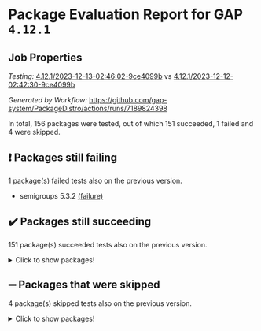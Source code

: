 # Package Evaluation Report for GAP `4.12.1`

## Job Properties

*Testing:* [4.12.1/2023-12-13-02:46:02-9ce4099b](https://github.com/gap-system/PackageDistro/blob/data/reports/4.12.1/2023-12-13-02:46:02-9ce4099b) vs [4.12.1/2023-12-12-02:42:30-9ce4099b](https://github.com/gap-system/PackageDistro/blob/data/reports/4.12.1/2023-12-12-02:42:30-9ce4099b)

*Generated by Workflow:* https://github.com/gap-system/PackageDistro/actions/runs/7189824398

In total, 156 packages were tested, out of which 151 succeeded, 1 failed and 4 were skipped.

## :exclamation: Packages still failing

1 package(s) failed tests also on the previous version.
- semigroups 5.3.2 [(failure)](https://github.com/gap-system/PackageDistro/actions/runs/7189824398/job/19582370725)

## :heavy_check_mark: Packages still succeeding

151 package(s) succeeded tests also on the previous version.
<details><summary>Click to show packages!</summary>

- 4ti2interface 2023.02-04 [(success)](https://github.com/gap-system/PackageDistro/actions/runs/7189824398/job/19582347997)
- ace 5.6.2 [(success)](https://github.com/gap-system/PackageDistro/actions/runs/7189824398/job/19582348119)
- aclib 1.3.2 [(success)](https://github.com/gap-system/PackageDistro/actions/runs/7189824398/job/19582348253)
- agt 0.3.1 [(success)](https://github.com/gap-system/PackageDistro/actions/runs/7189824398/job/19582348394)
- alnuth 3.2.1 [(success)](https://github.com/gap-system/PackageDistro/actions/runs/7189824398/job/19582348513)
- anupq 3.3.0 [(success)](https://github.com/gap-system/PackageDistro/actions/runs/7189824398/job/19582348631)
- atlasrep 2.1.7 [(success)](https://github.com/gap-system/PackageDistro/actions/runs/7189824398/job/19582348774)
- autodoc 2023.06.19 [(success)](https://github.com/gap-system/PackageDistro/actions/runs/7189824398/job/19582348922)
- automata 1.15 [(success)](https://github.com/gap-system/PackageDistro/actions/runs/7189824398/job/19582350429)
- automgrp 1.3.2 [(success)](https://github.com/gap-system/PackageDistro/actions/runs/7189824398/job/19582350705)
- autpgrp 1.11 [(success)](https://github.com/gap-system/PackageDistro/actions/runs/7189824398/job/19582350889)
- cap 2023.12-06 [(success)](https://github.com/gap-system/PackageDistro/actions/runs/7189824398/job/19582351377)
- caratinterface 2.3.5 [(success)](https://github.com/gap-system/PackageDistro/actions/runs/7189824398/job/19582352435)
- cddinterface 2022.11.01 [(success)](https://github.com/gap-system/PackageDistro/actions/runs/7189824398/job/19582352654)
- circle 1.6.6 [(success)](https://github.com/gap-system/PackageDistro/actions/runs/7189824398/job/19582352807)
- classicpres 1.22 [(success)](https://github.com/gap-system/PackageDistro/actions/runs/7189824398/job/19582352959)
- cohomolo 1.6.11 [(success)](https://github.com/gap-system/PackageDistro/actions/runs/7189824398/job/19582353124)
- congruence 1.2.5 [(success)](https://github.com/gap-system/PackageDistro/actions/runs/7189824398/job/19582353293)
- corelg 1.56 [(success)](https://github.com/gap-system/PackageDistro/actions/runs/7189824398/job/19582353481)
- crime 1.6 [(success)](https://github.com/gap-system/PackageDistro/actions/runs/7189824398/job/19582353680)
- crisp 1.4.6 [(success)](https://github.com/gap-system/PackageDistro/actions/runs/7189824398/job/19582353856)
- crypting 0.10.4 [(success)](https://github.com/gap-system/PackageDistro/actions/runs/7189824398/job/19582354035)
- cryst 4.1.26 [(success)](https://github.com/gap-system/PackageDistro/actions/runs/7189824398/job/19582354215)
- crystcat 1.1.10 [(success)](https://github.com/gap-system/PackageDistro/actions/runs/7189824398/job/19582354368)
- ctbllib 1.3.6 [(success)](https://github.com/gap-system/PackageDistro/actions/runs/7189824398/job/19582354529)
- cubefree 1.19 [(success)](https://github.com/gap-system/PackageDistro/actions/runs/7189824398/job/19582354703)
- curlinterface 2.3.2 [(success)](https://github.com/gap-system/PackageDistro/actions/runs/7189824398/job/19582354889)
- cvec 2.8.1 [(success)](https://github.com/gap-system/PackageDistro/actions/runs/7189824398/job/19582355036)
- datastructures 0.3.0 [(success)](https://github.com/gap-system/PackageDistro/actions/runs/7189824398/job/19582355207)
- deepthought 1.0.6 [(success)](https://github.com/gap-system/PackageDistro/actions/runs/7189824398/job/19582355358)
- design 1.8 [(success)](https://github.com/gap-system/PackageDistro/actions/runs/7189824398/job/19582355512)
- difsets 2.3.1 [(success)](https://github.com/gap-system/PackageDistro/actions/runs/7189824398/job/19582355644)
- digraphs 1.6.3 [(success)](https://github.com/gap-system/PackageDistro/actions/runs/7189824398/job/19582355804)
- edim 1.3.7 [(success)](https://github.com/gap-system/PackageDistro/actions/runs/7189824398/job/19582355983)
- example 4.3.4 [(success)](https://github.com/gap-system/PackageDistro/actions/runs/7189824398/job/19582357971)
- examplesforhomalg 2023.10-01 [(success)](https://github.com/gap-system/PackageDistro/actions/runs/7189824398/job/19582358181)
- factint 1.6.3 [(success)](https://github.com/gap-system/PackageDistro/actions/runs/7189824398/job/19582358303)
- ferret 1.0.9 [(success)](https://github.com/gap-system/PackageDistro/actions/runs/7189824398/job/19582358451)
- fga 1.5.0 [(success)](https://github.com/gap-system/PackageDistro/actions/runs/7189824398/job/19582358589)
- fining 1.5.6 [(success)](https://github.com/gap-system/PackageDistro/actions/runs/7189824398/job/19582358703)
- float 1.0.3 [(success)](https://github.com/gap-system/PackageDistro/actions/runs/7189824398/job/19582358864)
- format 1.4.3 [(success)](https://github.com/gap-system/PackageDistro/actions/runs/7189824398/job/19582359043)
- forms 1.2.9 [(success)](https://github.com/gap-system/PackageDistro/actions/runs/7189824398/job/19582359198)
- fplsa 1.2.6 [(success)](https://github.com/gap-system/PackageDistro/actions/runs/7189824398/job/19582359332)
- fr 2.4.12 [(success)](https://github.com/gap-system/PackageDistro/actions/runs/7189824398/job/19582359466)
- francy 2.0.3 [(success)](https://github.com/gap-system/PackageDistro/actions/runs/7189824398/job/19582359581)
- fwtree 1.3 [(success)](https://github.com/gap-system/PackageDistro/actions/runs/7189824398/job/19582359738)
- gapdoc 1.6.6 [(success)](https://github.com/gap-system/PackageDistro/actions/runs/7189824398/job/19582359869)
- gauss 2023.02-04 [(success)](https://github.com/gap-system/PackageDistro/actions/runs/7189824398/job/19582359998)
- gaussforhomalg 2023.11-01 [(success)](https://github.com/gap-system/PackageDistro/actions/runs/7189824398/job/19582360113)
- gbnp 1.0.5 [(success)](https://github.com/gap-system/PackageDistro/actions/runs/7189824398/job/19582360221)
- generalizedmorphismsforcap 2023.08-02 [(success)](https://github.com/gap-system/PackageDistro/actions/runs/7189824398/job/19582360370)
- genss 1.6.8 [(success)](https://github.com/gap-system/PackageDistro/actions/runs/7189824398/job/19582360511)
- gradedmodules 2023.09-01 [(success)](https://github.com/gap-system/PackageDistro/actions/runs/7189824398/job/19582360659)
- gradedringforhomalg 2023.08-01 [(success)](https://github.com/gap-system/PackageDistro/actions/runs/7189824398/job/19582360800)
- grape 4.9.0 [(success)](https://github.com/gap-system/PackageDistro/actions/runs/7189824398/job/19582360984)
- groupoids 1.73 [(success)](https://github.com/gap-system/PackageDistro/actions/runs/7189824398/job/19582361135)
- grpconst 2.6.4 [(success)](https://github.com/gap-system/PackageDistro/actions/runs/7189824398/job/19582361273)
- guarana 0.96.3 [(success)](https://github.com/gap-system/PackageDistro/actions/runs/7189824398/job/19582361412)
- guava 3.18 [(success)](https://github.com/gap-system/PackageDistro/actions/runs/7189824398/job/19582361542)
- hap 1.60 [(success)](https://github.com/gap-system/PackageDistro/actions/runs/7189824398/job/19582361679)
- hapcryst 0.1.15 [(success)](https://github.com/gap-system/PackageDistro/actions/runs/7189824398/job/19582361810)
- hecke 1.5.3 [(success)](https://github.com/gap-system/PackageDistro/actions/runs/7189824398/job/19582361922)
- help 3.5 [(success)](https://github.com/gap-system/PackageDistro/actions/runs/7189824398/job/19582362038)
- homalg 2023.10-01 [(success)](https://github.com/gap-system/PackageDistro/actions/runs/7189824398/job/19582362135)
- homalgtocas 2023.11-01 [(success)](https://github.com/gap-system/PackageDistro/actions/runs/7189824398/job/19582362261)
- idrel 2.45 [(success)](https://github.com/gap-system/PackageDistro/actions/runs/7189824398/job/19582362423)
- images 1.3.1 [(success)](https://github.com/gap-system/PackageDistro/actions/runs/7189824398/job/19582362562)
- intpic 0.3.0 [(success)](https://github.com/gap-system/PackageDistro/actions/runs/7189824398/job/19582362688)
- io 4.8.2 [(success)](https://github.com/gap-system/PackageDistro/actions/runs/7189824398/job/19582362806)
- io_forhomalg 2023.02-04 [(success)](https://github.com/gap-system/PackageDistro/actions/runs/7189824398/job/19582362932)
- irredsol 1.4.4 [(success)](https://github.com/gap-system/PackageDistro/actions/runs/7189824398/job/19582363052)
- json 2.1.1 [(success)](https://github.com/gap-system/PackageDistro/actions/runs/7189824398/job/19582363179)
- jupyterkernel 1.5.0 [(success)](https://github.com/gap-system/PackageDistro/actions/runs/7189824398/job/19582363311)
- jupyterviz 1.5.6 [(success)](https://github.com/gap-system/PackageDistro/actions/runs/7189824398/job/19582363451)
- kan 1.36 [(success)](https://github.com/gap-system/PackageDistro/actions/runs/7189824398/job/19582363597)
- kbmag 1.5.11 [(success)](https://github.com/gap-system/PackageDistro/actions/runs/7189824398/job/19582363730)
- laguna 3.9.6 [(success)](https://github.com/gap-system/PackageDistro/actions/runs/7189824398/job/19582363866)
- liealgdb 2.2.1 [(success)](https://github.com/gap-system/PackageDistro/actions/runs/7189824398/job/19582363974)
- liepring 2.8 [(success)](https://github.com/gap-system/PackageDistro/actions/runs/7189824398/job/19582364093)
- liering 2.4.2 [(success)](https://github.com/gap-system/PackageDistro/actions/runs/7189824398/job/19582364221)
- linearalgebraforcap 2023.12-01 [(success)](https://github.com/gap-system/PackageDistro/actions/runs/7189824398/job/19582364367)
- localizeringforhomalg 2023.10-01 [(success)](https://github.com/gap-system/PackageDistro/actions/runs/7189824398/job/19582364488)
- loops 3.4.3 [(success)](https://github.com/gap-system/PackageDistro/actions/runs/7189824398/job/19582364621)
- lpres 1.0.3 [(success)](https://github.com/gap-system/PackageDistro/actions/runs/7189824398/job/19582364772)
- majoranaalgebras 1.5.1 [(success)](https://github.com/gap-system/PackageDistro/actions/runs/7189824398/job/19582364940)
- mapclass 1.4.6 [(success)](https://github.com/gap-system/PackageDistro/actions/runs/7189824398/job/19582365082)
- matgrp 0.70 [(success)](https://github.com/gap-system/PackageDistro/actions/runs/7189824398/job/19582365274)
- matricesforhomalg 2023.11-02 [(success)](https://github.com/gap-system/PackageDistro/actions/runs/7189824398/job/19582365444)
- modisom 2.5.4 [(success)](https://github.com/gap-system/PackageDistro/actions/runs/7189824398/job/19582365624)
- modulepresentationsforcap 2023.10-01 [(success)](https://github.com/gap-system/PackageDistro/actions/runs/7189824398/job/19582365781)
- modules 2023.10-01 [(success)](https://github.com/gap-system/PackageDistro/actions/runs/7189824398/job/19582365963)
- monoidalcategories 2023.11-02 [(success)](https://github.com/gap-system/PackageDistro/actions/runs/7189824398/job/19582366100)
- nconvex 2022.09-01 [(success)](https://github.com/gap-system/PackageDistro/actions/runs/7189824398/job/19582366259)
- nilmat 1.4.2 [(success)](https://github.com/gap-system/PackageDistro/actions/runs/7189824398/job/19582366408)
- nock 1.5 [(success)](https://github.com/gap-system/PackageDistro/actions/runs/7189824398/job/19582366577)
- normalizinterface 1.3.6 [(success)](https://github.com/gap-system/PackageDistro/actions/runs/7189824398/job/19582366749)
- nq 2.5.10 [(success)](https://github.com/gap-system/PackageDistro/actions/runs/7189824398/job/19582366939)
- numericalsgps 1.3.1 [(success)](https://github.com/gap-system/PackageDistro/actions/runs/7189824398/job/19582367130)
- openmath 11.5.3 [(success)](https://github.com/gap-system/PackageDistro/actions/runs/7189824398/job/19582367286)
- orb 4.9.0 [(success)](https://github.com/gap-system/PackageDistro/actions/runs/7189824398/job/19582367486)
- packagemanager 1.4.1 [(success)](https://github.com/gap-system/PackageDistro/actions/runs/7189824398/job/19582367658)
- patternclass 2.4.3 [(success)](https://github.com/gap-system/PackageDistro/actions/runs/7189824398/job/19582367816)
- permut 2.0.4 [(success)](https://github.com/gap-system/PackageDistro/actions/runs/7189824398/job/19582367974)
- polenta 1.3.10 [(success)](https://github.com/gap-system/PackageDistro/actions/runs/7189824398/job/19582368144)
- polymaking 0.8.7 [(success)](https://github.com/gap-system/PackageDistro/actions/runs/7189824398/job/19582368319)
- primgrp 3.4.4 [(success)](https://github.com/gap-system/PackageDistro/actions/runs/7189824398/job/19582368476)
- profiling 2.5.4 [(success)](https://github.com/gap-system/PackageDistro/actions/runs/7189824398/job/19582368614)
- qpa 1.34 [(success)](https://github.com/gap-system/PackageDistro/actions/runs/7189824398/job/19582368747)
- quagroup 1.8.3 [(success)](https://github.com/gap-system/PackageDistro/actions/runs/7189824398/job/19582368890)
- radiroot 2.9 [(success)](https://github.com/gap-system/PackageDistro/actions/runs/7189824398/job/19582369019)
- rcwa 4.7.1 [(success)](https://github.com/gap-system/PackageDistro/actions/runs/7189824398/job/19582369165)
- rds 1.8 [(success)](https://github.com/gap-system/PackageDistro/actions/runs/7189824398/job/19582369368)
- recog 1.4.2 [(success)](https://github.com/gap-system/PackageDistro/actions/runs/7189824398/job/19582369723)
- repndecomp 1.3.0 [(success)](https://github.com/gap-system/PackageDistro/actions/runs/7189824398/job/19582369855)
- repsn 3.1.1 [(success)](https://github.com/gap-system/PackageDistro/actions/runs/7189824398/job/19582370010)
- resclasses 4.7.3 [(success)](https://github.com/gap-system/PackageDistro/actions/runs/7189824398/job/19582370142)
- ringsforhomalg 2023.11-02 [(success)](https://github.com/gap-system/PackageDistro/actions/runs/7189824398/job/19582370267)
- sco 2023.08-01 [(success)](https://github.com/gap-system/PackageDistro/actions/runs/7189824398/job/19582370404)
- scscp 2.4.1 [(success)](https://github.com/gap-system/PackageDistro/actions/runs/7189824398/job/19582370598)
- sglppow 2.3 [(success)](https://github.com/gap-system/PackageDistro/actions/runs/7189824398/job/19582370868)
- sgpviz 0.999.5 [(success)](https://github.com/gap-system/PackageDistro/actions/runs/7189824398/job/19582371046)
- simpcomp 2.1.14 [(success)](https://github.com/gap-system/PackageDistro/actions/runs/7189824398/job/19582371174)
- singular 2023.02.09 [(success)](https://github.com/gap-system/PackageDistro/actions/runs/7189824398/job/19582371321)
- sl2reps 1.1 [(success)](https://github.com/gap-system/PackageDistro/actions/runs/7189824398/job/19582371457)
- sla 1.5.3 [(success)](https://github.com/gap-system/PackageDistro/actions/runs/7189824398/job/19582371596)
- smallgrp 1.5.3 [(success)](https://github.com/gap-system/PackageDistro/actions/runs/7189824398/job/19582371713)
- smallsemi 0.6.13 [(success)](https://github.com/gap-system/PackageDistro/actions/runs/7189824398/job/19582371895)
- sonata 2.9.6 [(success)](https://github.com/gap-system/PackageDistro/actions/runs/7189824398/job/19582372058)
- sophus 1.27 [(success)](https://github.com/gap-system/PackageDistro/actions/runs/7189824398/job/19582372210)
- sotgrps 1.2 [(success)](https://github.com/gap-system/PackageDistro/actions/runs/7189824398/job/19582372342)
- spinsym 1.5.2 [(success)](https://github.com/gap-system/PackageDistro/actions/runs/7189824398/job/19582372491)
- standardff 1.0 [(success)](https://github.com/gap-system/PackageDistro/actions/runs/7189824398/job/19582372616)
- symbcompcc 1.3.2 [(success)](https://github.com/gap-system/PackageDistro/actions/runs/7189824398/job/19582372755)
- thelma 1.3 [(success)](https://github.com/gap-system/PackageDistro/actions/runs/7189824398/job/19582372890)
- tomlib 1.2.9 [(success)](https://github.com/gap-system/PackageDistro/actions/runs/7189824398/job/19582373014)
- toolsforhomalg 2023.11-01 [(success)](https://github.com/gap-system/PackageDistro/actions/runs/7189824398/job/19582373110)
- toric 1.9.5 [(success)](https://github.com/gap-system/PackageDistro/actions/runs/7189824398/job/19582373258)
- toricvarieties 2022.07.13 [(success)](https://github.com/gap-system/PackageDistro/actions/runs/7189824398/job/19582373383)
- transgrp 3.6.4 [(success)](https://github.com/gap-system/PackageDistro/actions/runs/7189824398/job/19582373533)
- ugaly 4.1.3 [(success)](https://github.com/gap-system/PackageDistro/actions/runs/7189824398/job/19582373722)
- unipot 1.5 [(success)](https://github.com/gap-system/PackageDistro/actions/runs/7189824398/job/19582373892)
- unitlib 4.2.0 [(success)](https://github.com/gap-system/PackageDistro/actions/runs/7189824398/job/19582374083)
- utils 0.84 [(success)](https://github.com/gap-system/PackageDistro/actions/runs/7189824398/job/19582374223)
- uuid 0.7 [(success)](https://github.com/gap-system/PackageDistro/actions/runs/7189824398/job/19582374352)
- walrus 0.9991 [(success)](https://github.com/gap-system/PackageDistro/actions/runs/7189824398/job/19582374495)
- wedderga 4.10.4 [(success)](https://github.com/gap-system/PackageDistro/actions/runs/7189824398/job/19582374630)
- xmod 2.91 [(success)](https://github.com/gap-system/PackageDistro/actions/runs/7189824398/job/19582374808)
- xmodalg 1.23 [(success)](https://github.com/gap-system/PackageDistro/actions/runs/7189824398/job/19582374936)
- yangbaxter 0.10.3 [(success)](https://github.com/gap-system/PackageDistro/actions/runs/7189824398/job/19582375064)
- zeromqinterface 0.14 [(success)](https://github.com/gap-system/PackageDistro/actions/runs/7189824398/job/19582375209)
</details>

## :heavy_minus_sign: Packages that were skipped

4 package(s) skipped tests also on the previous version.
<details><summary>Click to show packages!</summary>

- browse 1.8.21 [(skipped)](https://github.com/gap-system/PackageDistro/actions/runs/7189824398/job/19581957840)
- itc 1.5.1 [(skipped)](https://github.com/gap-system/PackageDistro/actions/runs/7189824398/job/19581957840)
- polycyclic 2.16 [(skipped)](https://github.com/gap-system/PackageDistro/actions/runs/7189824398/job/19581957840)
- xgap 4.31 [(skipped)](https://github.com/gap-system/PackageDistro/actions/runs/7189824398/job/19581957840)
</details>

